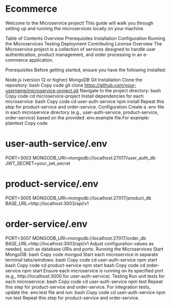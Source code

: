 # Ecommerce
 
Welcome to the Microservice project! This guide will walk you through setting up and running the microservices locally on your machine.

Table of Contents
Overview
Prerequisites
Installation
Configuration
Running the Microservices
Testing
Deployment
Contributing
License
Overview
The Microservice project is a collection of services designed to handle user authentication, product management, and order processing in an e-commerce application.

Prerequisites
Before getting started, ensure you have the following installed:

Node.js (version 12 or higher)
MongoDB
Git
Installation
Clone the repository:
bash
Copy code
git clone https://github.com/your-username/microservice-project.git
Navigate to the project directory:
bash
Copy code
cd microservice-project
Install dependencies for each microservice:
bash
Copy code
cd user-auth-service
npm install
Repeat this step for product-service and order-service.
Configuration
Create a .env file in each microservice directory (e.g., user-auth-service, product-service, order-service) based on the provided .env.example file.For example:
plaintext
Copy code
# user-auth-service/.env
PORT=3003
MONGODB_URI=mongodb://localhost:27017/user_auth_db
JWT_SECRET=your_jwt_secret

# product-service/.env
PORT=3005
MONGODB_URI=mongodb://localhost:27017/product_db
BASE_URL=http://localhost:3003/api/v1

# order-service/.env
PORT=3007
MONGODB_URI=mongodb://localhost:27017/order_db
BASE_URL=http://localhost:3003/api/v1
Adjust configuration values as needed, such as database URIs and ports.
Running the Microservices
Start MongoDB:
bash
Copy code
mongod
Start each microservice in separate terminal tabs/windows:
bash
Copy code
cd user-auth-service
npm start
bash
Copy code
cd product-service
npm start
bash
Copy code
cd order-service
npm start
Ensure each microservice is running on its specified port (e.g., http://localhost:3000 for user-auth-service).
Testing
Run unit tests for each microservice:
bash
Copy code
cd user-auth-service
npm test
Repeat this step for product-service and order-service.
For integration tests, update the .env.test file and run:
bash
Copy code
cd user-auth-service
npm run test
Repeat this step for product-service and order-service.
